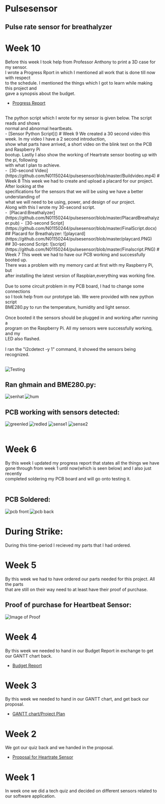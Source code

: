 # Pulsesensor
## Pulse rate sensor for breathalyzer
# Week 10 
Before this week I took help from Professor Anthony to print a 3D case for my sensor.<br>
I wrote a Progress Rport in which I mentioned all work that is done till now with respect<br>
to the schedule. I mentioned the things which I got to learn while making this project and<br>
gave a synopsis about the budget.<br>
-  [Progress Report](https://github.com/N01150244/pulsesensor/blob/master/ProgressReport.docx)
<br>
The python script which I wrote for my sensor is given below. The script reads and shows <br>
normal and abnormal heartbeats.<br>
- [Sensor Python Script]()
# Week 9
We created a 30 second video this week. In my video I have a 2 second introduction, <br>
show what parts have arrived, a short video on the blink test on the PCB and Raspberry Pi<br>
bootup. Lastly I also show the working of Heartrate sensor booting up with the pi, following <br>
with what I plan to achieve.<br>
-  [30-second Video](https://github.com/N01150244/pulsesensor/blob/master/Buildvideo.mp4) 
# Week 8
This week we had to create and upload a placard for our project. After looking at the <br>
specifications for the sensors that we will be using we have a better understanding of <br>
what we will need to be using, power, and design of our project.<br>
Along with this I wrote my 30-second script.<br>
-  [Placard:Breathalyzer](https://github.com/N01150244/pulsesensor/blob/master/PlacardBreathalyzer.pub) 
-  [30-second Script](https://github.com/N01150244/pulsesensor/blob/master/FinalScript.docx)
## Placard for Breathalyzer:
![playcard](https://github.com/N01150244/pulsesensor/blob/master/playcard.PNG)<br>
## 30-second Script:
![script](https://github.com/N01150244/pulsesensor/blob/master/Finalscript.PNG)
# Week 7
This week we had to have our PCB working and successfully booted up. <br>
There was a problem with my memory card at first with my Raspberry Pi, but<br>
after installing the latest version of Raspbian,everything was working fine.<br>
<br>
Due to some circuit problem in my PCB board, I had to change some connections<br>
so I took help from our prototype lab. We were provided with new python script<br>
BME280.py to run the temperature, humidity and light sensor.<br>
<br>
Once booted it the sensors should be plugged in and working after running a<br> 
program on the Raspberry Pi. All my sensors were successfully working, and my <br>
LED also flashed.<br>
<br>
I ran the "i2cdetect -y 1" command, it showed the sensors being recognized.<br>
<br>

![Testing](https://github.com/N01150244/pulsesensor/blob/master/testing.PNG)
## Ran ghmain and BME280.py:
![senhat](https://github.com/N01150244/pulsesensor/blob/master/sensehat.jpg) ![hum](https://github.com/N01150244/pulsesensor/blob/master/humidity.jpg)
## PCB working with sensors detected:
![greenled](https://github.com/N01150244/pulsesensor/blob/master/greenled.jpg) ![redled](https://github.com/N01150244/pulsesensor/blob/master/redled.jpg)
![sense1](https://github.com/N01150244/pulsesensor/blob/master/sense1.jpg) ![sense2](https://github.com/N01150244/pulsesensor/blob/master/sense2.jpg)<br><br>

# Week 6
By this week I updated my progress report that states all the things we have <br>
gone through from week 1 until now(which is seen below) and I also just recently <br>
completed soldering my PCB board and will go onto testing it.<br>
<br>
## PCB Soldered:
![pcb front](https://github.com/N01150244/pulsesensor/blob/master/pcb1.jpg) ![pcb back](https://github.com/N01150244/pulsesensor/blob/master/pcb2.jpg)<br>
# During Strike:
During this time-period I recieved my parts that I had ordered.
# Week 5
By this week we had to have ordered our parts needed for this project. All the parts <br>
that are still on their way need to at least have their proof of purchase.<br>

## Proof of purchase for Heartbeat Sensor:
![Image of Proof](https://github.com/N01150244/pulsesensor/blob/master/proofofrchase.jpg)

# Week 4
By this week we needed to hand in our Budget Report in exchange to get our GANTT chart back.<br>
-   [Budget Report](https://github.com/N01150244/pulsesensor/blob/master/BudgetKarandeepSingh.xlsx)
# Week 3
By this week we needed to hand in our GANTT chart, and get back our proposal.<br>
-   [GANTT chart/Project Plan](https://github.com/N01150244/pulsesensor/blob/master/KarandeepSingh(n01150244).mp)

# Week 2
We got our quiz back and we handed in the proposal.<br>
-   [Proposal for Heartrate Sensor](https://github.com/N01150244/pulsesensor/blob/master/ProposalContentKarandeepSinghRev02.docx)
# Week 1
In week one we did a tech quiz and decided on different sensors related to our software application.

